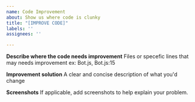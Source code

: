 ```yaml
---
name: Code Improvement
about: Show us where code is clunky
title: "[IMPROVE CODE]"
labels: ''
assignees: ''

---
```


**Describe where the code needs improvement**
Files or specefic lines that may needs improvement
ex: Bot.js, Bot.js:15

**Improvement solution**
A clear and concise description of what you'd change

**Screenshots**
If applicable, add screenshots to help explain your problem.
